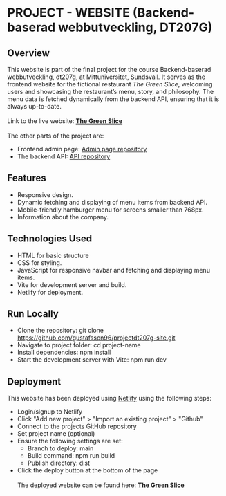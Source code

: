 # PROJECT - WEBSITE (Backend-baserad webbutveckling, DT207G)

## Overview

This website is part of the final project for the course Backend-baserad webbutveckling, dt207g, at Mittuniversitet, Sundsvall. It serves as the frontend website for the fictional restaurant *The Green Slice*, welcoming users and showcasing the restaurant’s menu, story, and philosophy. The menu data is fetched dynamically from the backend API, ensuring that it is always up-to-date.
<br><br>
Link to the live website: **[The Green Slice](https://dt207gprojectjg.netlify.app)**
<br><br>
The other parts of the project are:
* Frontend admin page: [Admin page repository](https://github.com/gustafsson96/projectdt207g-admin.git)
* The backend API: [API repository](https://github.com/gustafsson96/projectdt207g-api.git)

## Features
* Responsive design.
* Dynamic fetching and displaying of menu items from backend API.
* Mobile-friendly hamburger menu for screens smaller than 768px.
* Information about the company.

## Technologies Used
* HTML for basic structure
* CSS for styling. 
* JavaScript for responsive navbar and fetching and displaying menu items.
* Vite for development server and build.
* Netlify for deployment.

## Run Locally
* Clone the repository: git clone https://github.com/gustafsson96/projectdt207g-site.git
* Navigate to project folder: cd project-name
* Install dependencies: npm install
* Start the development server with Vite: npm run dev

## Deployment
This website has been deployed using [Netlify](https://www.netlify.com) using the following steps:
* Login/signup to Netlify
* Click "Add new project" > "Import an existing project" > "Github"
* Connect to the projects GitHub repository
* Set project name (optional)
* Ensure the following settings are set:
  * Branch to deploy: main
  * Build command: npm run build
  * Publish directory: dist
* Click the deploy button at the bottom of the page
<br><br>
The deployed website can be found here: **[The Green Slice](https://dt207gprojectjg.netlify.app)**
